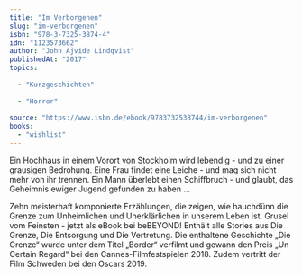 ```yaml
---
title: "Im Verborgenen"
slug: "im-verborgenen"
isbn: "978-3-7325-3874-4"
idn: "1123573662"
author: "John Ajvide Lindqvist"
publishedAt: "2017"
topics:
  
  - "Kurzgeschichten"
    
  - "Horror"
    
source: "https://www.isbn.de/ebook/9783732538744/im-verborgenen"
books: 
  - "wishlist"
---
```

Ein Hochhaus in einem Vorort von Stockholm wird lebendig - und zu einer
grausigen Bedrohung. Eine Frau findet eine Leiche - und mag sich nicht mehr 
von ihr trennen. Ein Mann überlebt einen Schiffbruch - und glaubt, das 
Geheimnis ewiger Jugend gefunden zu haben ...

Zehn meisterhaft komponierte Erzählungen, die zeigen, wie hauchdünn die Grenze 
zum Unheimlichen und Unerklärlichen in unserem Leben ist. Grusel vom Feinsten - 
jetzt als eBook bei beBEYOND!
Enthält alle Stories aus Die Grenze, Die Entsorgung und Die Vertretung. Die 
enthaltene Geschichte „Die Grenze“ wurde unter dem Titel „Border“ verfilmt und 
gewann den Preis „Un Certain Regard“ bei den Cannes-Filmfestspielen 2018. 
Zudem vertritt der Film Schweden bei den Oscars 2019.